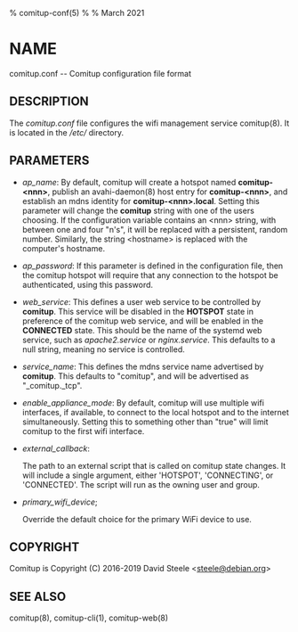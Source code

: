 % comitup-conf(5)
%
% March 2021

# NAME

comitup.conf -- Comitup configuration file format

## DESCRIPTION

The _comitup.conf_ file configures the wifi management service comitup(8).
It is located in the _/etc/_ directory.

## PARAMETERS

  * _ap_name_:
    By default, comitup will create a hotspot named **comitup-&lt;nnn&gt;**,
    publish an avahi-daemon(8) host entry for **comitup-&lt;nnn&gt;**, and establish
    an mdns identity for **comitup-&lt;nnn&gt;.local**.  Setting this parameter will
    change the **comitup** string with one of the users choosing. If the
    configuration variable contains an &lt;nnn&gt; string, with between one and four "n's", it
    will be replaced with a persistent, random number. Similarly, the string
    &lt;hostname&gt; is replaced with the computer's hostname.

  * _ap_password_:
    If this parameter is defined in the configuration file, then the comitup hotspot will
    require that any connection to the hotspot be authenticated, using this password.

  * _web_service_:
    This defines a user web service to be controlled by **comitup**. This service will be
    disabled in the **HOTSPOT** state in preference of the comitup web service, and will be
    enabled in the **CONNECTED** state. This should be the name of the systemd web service,
    such as _apache2.service_ or _nginx.service_. This defaults to a null string,
    meaning no service is controlled.

  * _service_name_:
    This defines the mdns service name advertised by **comitup**. This defaults to "comitup",
    and will be advertised as "_comitup._tcp".

  * _enable_appliance_mode_:
    By default, comitup will use multiple wifi interfaces, if available, to connect to the
    local hotspot and to the internet simultaneously. Setting this to something other than
    "true" will limit comitup to the first wifi interface.

  * _external_callback_:

    The path to an external script that is called on comitup state changes. It will include
    a single argument, either 'HOTSPOT', 'CONNECTING', or 'CONNECTED'. The script will run
    as the owning user and group.

  * _primary_wifi_device_;

    Override the default choice for the primary WiFi device to use.

## COPYRIGHT

Comitup is Copyright (C) 2016-2019 David Steele &lt;steele@debian.org&gt;

## SEE ALSO

comitup(8), comitup-cli(1), comitup-web(8)

